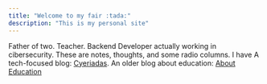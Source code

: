 ```yaml
---
title: "Welcome to my fair :tada:"
description: "This is my personal site"
---
```


Father of two. Teacher. Backend Developer actually working in cibersecurity. These are notes, thoughts, and some radio columns. I have A tech-focused blog: [Cyeriadas](https://alvarmaciel.gitlab.io/cyberiada/). An older blog about education: [About Education](https://acercadelaeducacion.com.ar/)  

<!--There is something of a fair, a carnival in the labyrinth that inhabits me 
Me obsesiono con el centro y sigo tratando de disfrutar el recorrido.   -->
